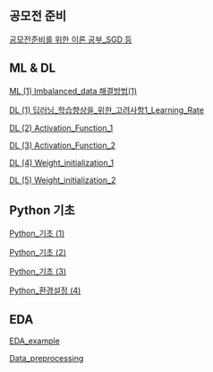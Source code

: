 ## 공모전 준비 
[공모전준비를 위한 이론 공부_SGD 등][link]

[link]: Torch,_SGD,_Dataset_class이론.ipynb


## ML & DL
[ML (1) Imbalanced_data 해결방법(1)][link1]

[link1]: Imbalanced_data해결방법(1)_SMOTE.ipynb

[DL (1) 딥러닝_학습향상을_위한_고려사항1_Learning_Rate][link2]

[link2]: 딥러닝_학습향상을_위한_고려사항1_Learning_Rate.ipynb

[DL (2) Activation_Function_1][link3]

[link3]: Activation_Function.ipynb

[DL (3) Activation_Function_2][link4]

[link4]: Activation_Function_2.ipynb

[DL (4) Weight_initialization_1][link5]

[link5]: Weight_initialization_1.ipynb

[DL (5) Weight_initialization_2][link6]

[link6]: Weight_initialization_2.ipynb



## Python 기초
[Python_기초 (1)][link7]

[link7]: Python기초__list.ipynb

[Python_기초 (2)][link8]

[link8]: python기초__dictionary.ipynb

[Python_기초 (3)][link9]

[link9]: python_기초__while_문.ipynb

[Python_환경설정 (4)][link10]

[link10]: TIL/library_watermark.ipynb



## EDA
[EDA_example][link10]

[link10]: TIL/EDA/EDA_example.ipynb

[Data_preprocessing][link11]

[link11]: Heart_Attack_Analysis.ipynb




